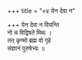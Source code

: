 +++
title = "०४ येन देवा न"

+++
येन देवा न वियन्ति  
नो च विद्विषते मिथः ।  
तत् कृण्मो ब्रह्म वो गृहे  
संज्ञानं पुरुषेभ्यः ॥